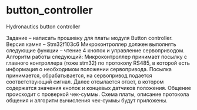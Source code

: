# button_controller
Hydronautics button controller

Задание – написать прошивку для платы модуля Button controller.
Версия камня – Stm32f103c6
Микроконтроллер должен выполнять следующие функции – чтение 4 кнопок и управление сервоприводом. Алгоритм работы следующий:
Микроконтроллер принимает посылку с главного контроллера (тоже stm32) по протоколу RS485, в которой есть информация о необходимом положении сервопривода. Посылка принимается, обрабатывается, на сервопривод подается соответствующий сигнал.
Далее отсылается ответ, в котором содержатся значения кнопок и концевых датчиков положения.
Общение происходит с проверкой чек-суммы.
Схема платы, описание протокола общения и алгоритм вычисления чек-суммы будут приложены.
